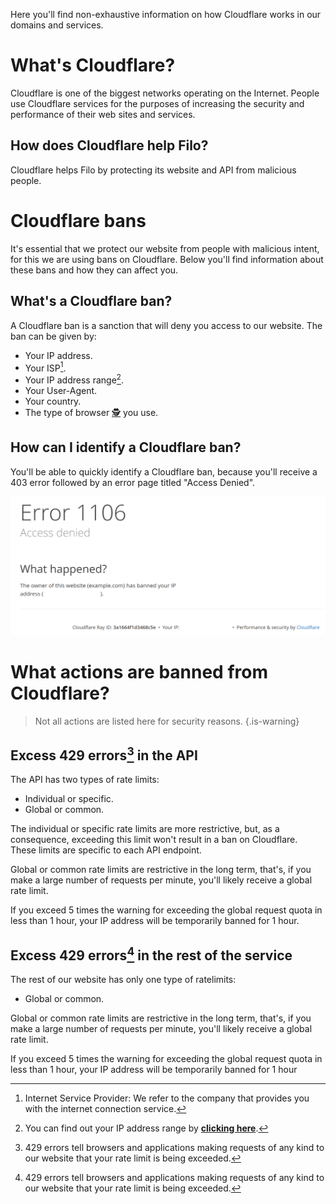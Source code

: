 Here you'll find non-exhaustive information on how Cloudflare works in our domains and services.

# What's Cloudflare?

Cloudflare is one of the biggest networks operating on the Internet. People use Cloudflare services for the purposes of increasing the security and performance of their web sites and services.

## How does Cloudflare help Filo?

Cloudflare helps Filo by protecting its website and API from malicious people.

# Cloudflare bans

It's essential that we protect our website from people with malicious intent, for this we are using bans on Cloudflare. Below you'll find information about these bans and how they can affect you.

## What's a Cloudflare ban?

A Cloudflare ban is a sanction that will deny you access to our website. The ban can be given by:
- Your IP address.
- Your ISP[^1].
- Your IP address range[^2].
- Your User-Agent.
- Your country.
- The type of browser [🕵️](https://www.torproject.org/) you use.

## How can I identify a Cloudflare ban?

You'll be able to quickly identify a Cloudflare ban, because you'll receive a 403 error followed by an error page titled "Access Denied".

<p align=center><img src="https://raw.githubusercontent.com/filobot/docs/main/resources/Cloudflare%20ban.png" alt="" /><br>

# What actions are banned from Cloudflare?

> Not all actions are listed here for security reasons.
> {.is-warning}

## Excess 429 errors[^3] in the API

The API has two types of rate limits:
- Individual or specific.
- Global or common.

The individual or specific rate limits are more restrictive, but, as a consequence, exceeding this limit won't result in a ban on Cloudflare. These limits are specific to each API endpoint.

Global or common rate limits are restrictive in the long term, that's, if you make a large number of requests per minute, you'll likely receive a global rate limit.

If you exceed 5 times the warning for exceeding the global request quota in less than 1 hour, your IP address will be temporarily banned for 1 hour.

## Excess 429 errors[^3] in the rest of the service

The rest of our website has only one type of ratelimits:
- Global or common.

Global or common rate limits are restrictive in the long term, that's, if you make a large number of requests per minute, you'll likely receive a global rate limit.

If you exceed 5 times the warning for exceeding the global request quota in less than 1 hour, your IP address will be temporarily banned for 1 hour

[^1]: Internet Service Provider: We refer to the company that provides you with the internet connection service.
[^2]: You can find out your IP address range by **[clicking here](https://www.calculator.net/ip-subnet-calculator.html)**.
[^3]: 429 errors tell browsers and applications making requests of any kind to our website that your rate limit is being exceeded.
